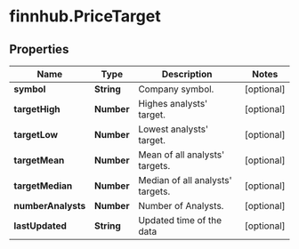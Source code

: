 # finnhub.PriceTarget

## Properties

Name | Type | Description | Notes
------------ | ------------- | ------------- | -------------
**symbol** | **String** | Company symbol. | [optional] 
**targetHigh** | **Number** | Highes analysts&#39; target. | [optional] 
**targetLow** | **Number** | Lowest analysts&#39; target. | [optional] 
**targetMean** | **Number** | Mean of all analysts&#39; targets. | [optional] 
**targetMedian** | **Number** | Median of all analysts&#39; targets. | [optional] 
**numberAnalysts** | **Number** | Number of Analysts. | [optional] 
**lastUpdated** | **String** | Updated time of the data | [optional] 


